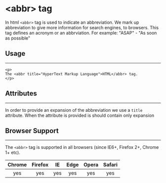 # &lt;abbr&gt; tag
In html `<abbr>` tag is used to indicate an abbreviation. We mark up abbreviation to give more information for search engines, to browsers. This tag defines an acronym or an abbrviation. For example: "ASAP" - "As soon as possible"


## Usage
---

```
<p>
The <abbr title="HyperText Markup Language">HTML</abbr> tag.
</p>
```

## Attributes
---
In order to provide an expansion of the abbreviation we use a `title` attribute. When the attribute is provided is should contain only expansion


## Browser Support
---
The `<abbr>` tag is supported in all browsers (since IE6+, Firefox 2+, Chrome 1+ etc).  

| Chrome | Firefox | IE | Edge | Opera | Safari |
| :---: | :---: | :-----: | :---: | :---: | :-----: |
| yes | yes | yes | yes | yes | yes |
